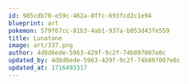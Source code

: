```yaml
---
id: 985cdb78-e59c-462a-8ffc-693fcd2c1e94
blueprint: art
pokemon: 579f67cc-81b3-4ab1-937a-b053d43fe559
title: Lunatone
image: art/337.png
author: 4d8d6ede-5963-429f-9c2f-74b897007e0c
updated_by: 4d8d6ede-5963-429f-9c2f-74b897007e0c
updated_at: 1716493317
---
```

